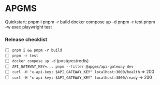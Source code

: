 ﻿# APGMS

Quickstart:
pnpm i
pnpm -r build
docker compose up -d
pnpm -r test
pnpm -w exec playwright test

### Release checklist

- [ ] `pnpm i && pnpm -r build`
- [ ] `pnpm -r test`
- [ ] `docker compose up -d` (postgres/redis)
- [ ] `API_GATEWAY_KEY=... pnpm --filter @apgms/api-gateway dev`
- [ ] `curl -H "x-api-key: $API_GATEWAY_KEY" localhost:3000/health` => 200
- [ ] `curl -H "x-api-key: $API_GATEWAY_KEY" localhost:3000/ready`  => 200
